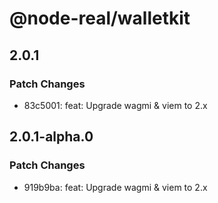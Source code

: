 # @node-real/walletkit


## 2.0.1

### Patch Changes

- 83c5001: feat: Upgrade wagmi & viem to 2.x


## 2.0.1-alpha.0

### Patch Changes

- 919b9ba: feat: Upgrade wagmi & viem to 2.x
